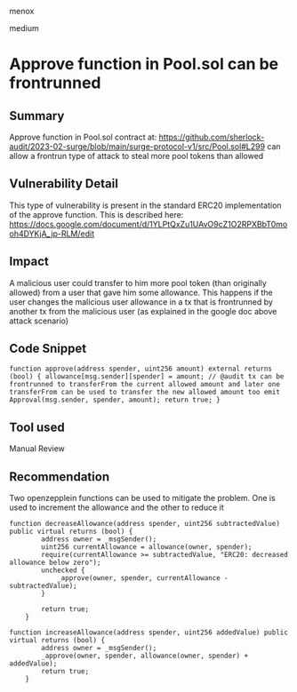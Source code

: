 menox

medium

# Approve function in Pool.sol can be frontrunned

## Summary
Approve function in Pool.sol contract at: https://github.com/sherlock-audit/2023-02-surge/blob/main/surge-protocol-v1/src/Pool.sol#L299
can allow a frontrun type of attack to steal more pool tokens than allowed 
## Vulnerability Detail
This type of vulnerability is present in the standard ERC20 implementation of the approve function. This is described here:
https://docs.google.com/document/d/1YLPtQxZu1UAvO9cZ1O2RPXBbT0mooh4DYKjA_jp-RLM/edit

## Impact
A malicious user could transfer to him more pool token (than originally allowed) from a user that gave him some allowance. This happens if the user changes the malicious user allowance in a tx that is frontrunned by another tx from the malicious user (as explained in the google doc above attack scenario)

## Code Snippet
`
function approve(address spender, uint256 amount) external returns (bool) {
        allowance[msg.sender][spender] = amount; // @audit tx can be frontrunned to transferFrom the current allowed amount and later one transferFrom can be used to transfer the new allowed amount too
        emit Approval(msg.sender, spender, amount);
        return true;
    }
    `
## Tool used

Manual Review

## Recommendation
Two openzepplein functions can be used to mitigate the problem. One is used to increment the allowance and the other to reduce it

```solidity
function decreaseAllowance(address spender, uint256 subtractedValue) public virtual returns (bool) {
        address owner = _msgSender();
        uint256 currentAllowance = allowance(owner, spender);
        require(currentAllowance >= subtractedValue, "ERC20: decreased allowance below zero");
        unchecked {
            _approve(owner, spender, currentAllowance - subtractedValue);
        }

        return true;
    }

function increaseAllowance(address spender, uint256 addedValue) public virtual returns (bool) {
        address owner = _msgSender();
        _approve(owner, spender, allowance(owner, spender) + addedValue);
        return true;
    }
```